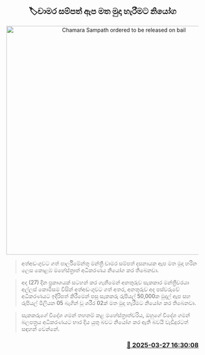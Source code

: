 <p align='center'><b><h2 align='center' title='Chamara Sampath ordered to be released on bail'>🏷චාමර සම්පත් ඇප මත මුදා හැරීමට නියෝග</h2></b></p>
<p align='center'><img src='https://helakuru.sgp1.cdn.digitaloceanspaces.com/esana/images/lib/chamara-sampath-archived.jpg' width='600' alt='Chamara Sampath ordered to be released on bail'></p>

> අත්අඩංගුවට ගත් පාර්ලිමේන්තු මන්ත්‍රී චාමර සම්පත් දසනායක ඇප මත මුදා හරින ලෙස කොළඹ මහේස්ත්‍රාත් අධිකරණය නියෝග කර තිබෙනවා.

> අද (27) දින ප්‍රකාශයක් සටහන් කර ගැනීමෙන් අනතුරුව සැකකාර මන්ත්‍රීවරයා අල්ලස් කොමිසම විසින් අත්අඩංගුවට ගත් අතර, අනතුරුව අද පස්වරුවේ අධිකරණයට ඉදිරිපත් කිරීමෙන් පසු සැකකරු රුපියල් 50,000ක මුදල් ඇප සහ රුපියල් මිලියන 05 බැගින් වූ ශරීර 02ක් මත මුදා හැරීමට නියෝග කර තිබෙනවා.

> සැකකරුගේ විදේශ ගමන් තහනම් කළ මහේස්ත්‍රාත්වරිය, ඔහුගේ විදේශ ගමන් බලපත්‍රය අධිකරණයට භාර දිය යුතු බවට නියෝග කර ඇති බවයි වැඩිදුරටත් සඳහන් වෙන්නේ.



<h3 align='right'><a href='https://www.helakuru.lk/esana/p/108709/'>📅 2025-03-27 16:30:08</a></h3>
